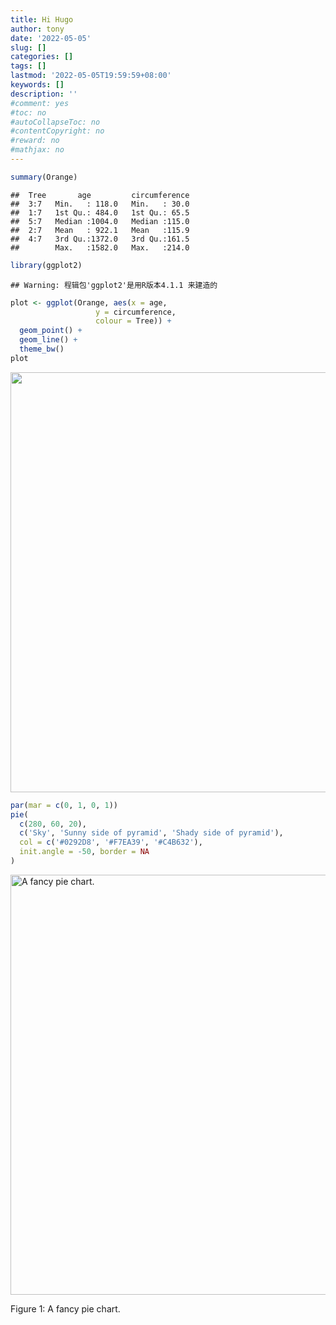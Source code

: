 ```yaml
---
title: Hi Hugo
author: tony
date: '2022-05-05'
slug: []
categories: []
tags: []
lastmod: '2022-05-05T19:59:59+08:00'
keywords: []
description: ''
#comment: yes
#toc: no
#autoCollapseToc: no
#contentCopyright: no
#reward: no
#mathjax: no
---
```

<!--more-->

```r
summary(Orange)
```

```
##  Tree       age         circumference  
##  3:7   Min.   : 118.0   Min.   : 30.0  
##  1:7   1st Qu.: 484.0   1st Qu.: 65.5  
##  5:7   Median :1004.0   Median :115.0  
##  2:7   Mean   : 922.1   Mean   :115.9  
##  4:7   3rd Qu.:1372.0   3rd Qu.:161.5  
##        Max.   :1582.0   Max.   :214.0
```

```r
library(ggplot2)
```

```
## Warning: 程辑包'ggplot2'是用R版本4.1.1 来建造的
```

```r
plot <- ggplot(Orange, aes(x = age, 
                   y = circumference, 
                   colour = Tree)) +
  geom_point() +
  geom_line() +
  theme_bw()
plot
```

<img src="{{< blogdown/postref >}}index_files/figure-html/unnamed-chunk-2-1.png" width="672" />

<!--more-->

```r
par(mar = c(0, 1, 0, 1))
pie(
  c(280, 60, 20),
  c('Sky', 'Sunny side of pyramid', 'Shady side of pyramid'),
  col = c('#0292D8', '#F7EA39', '#C4B632'),
  init.angle = -50, border = NA
)
```

<div class="figure">
<img src="{{< blogdown/postref >}}index_files/figure-html/pie-1.png" alt="A fancy pie chart." width="672" />
<p class="caption">Figure 1: A fancy pie chart.</p>
</div>
